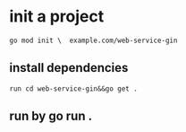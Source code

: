 # init a project
`go mod init \  example.com/web-service-gin`

## install dependencies
`run cd web-service-gin&&go get .`

## run by go run .
